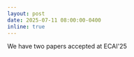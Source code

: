 ```yaml
---
layout: post
date: 2025-07-11 08:00:00-0400
inline: true
---
```


We have two papers accepted at ECAI'25
